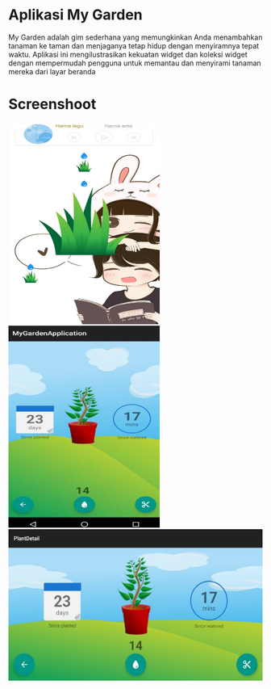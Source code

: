   <h1>Aplikasi My Garden</h1>
  <p>My Garden adalah gim sederhana yang memungkinkan Anda menambahkan tanaman ke taman dan menjaganya tetap hidup dengan menyiramnya tepat waktu. Aplikasi ini mengilustrasikan kekuatan widget dan koleksi widget dengan mempermudah pengguna untuk memantau dan menyirami tanaman mereka dari layar beranda</p>
  <h1>Screenshoot</h1>
  <img src="1.jpg" width="300" height="400">
  <img src="duaa.jpg" width="300" height="400">
  <img src="tiga.JPG" width="600" height="300">
